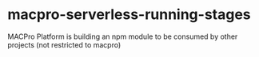 # macpro-serverless-running-stages
MACPro Platform is building an npm module to be consumed by other projects (not restricted to macpro)

